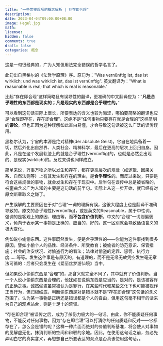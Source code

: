 ```yaml
---
title: "一些常被误解的概念解析 | 存在即合理"
description: 
date: 2023-04-04T09:00:00+08:00
image: Hegel.jpg
math: 
license: 
hidden: false
comments: true
draft: false
categories: 概念
---
```


这是一句很经典的，广为人知但用法完全错误的哲学名言了。

此句出自黑格尔的《法哲学原理》序。原句为："Was vernünftig ist, das ist wirklich; und was wirklich ist, das ist vernünftig". 英文翻译为："What is reasonable is real; that which is real is reasonable." 

比起“存在即合理”这样简略且有误导性的翻译，更准确的中文翻译应为：“**凡是合乎理性的东西都是现实的；凡是现实的东西都是合乎理性的。**”

可以看到这句话实际上很长，所要表达的含义也较为晦涩，哪怕要简略的翻译也应是“合理即存在，存在即合理”。这绝不是“任何事物只要存在就是合理的”这样简明的**谬论**。但也正因为这种误解如此直白易懂，才会导致这句话被这么广泛的误传误用。

黑格尔认为，宇宙的本源是绝对精神(der absolute Geist)。它自在地具备着一切，然后外化出自然界、人类社会、精神科学，最后在更高的层次上回归自身。因此，凡是在这个发展轨迹上的就是合乎理性(vernünftig)的，也就是必然会出现的、是现实(wirklich)的。反过来讲也同样成立。

简单来说，万事万物之所以发生和存在，都在更高层次的规律（如逻辑、因果关系、自然法则等）上有其发生和存在的理由，是**合乎理性**的。而反过来说，只要是符合这些规律的事物，就会发生和存在于现实中。后半句在误传中总是被省略的，被歪曲含义广为人知的主要是这句话的前半句。实际上从这一步开始，就已经有对原文断章取义之嫌了。

产生误解的主要原因在于对“合理”一词的理解有误，这很大程度上也是翻译不准确导致的。原文的合乎理性(vernünftig)，或是英文的Reasonable，属于中性词，强调的是客观上的原因、理由等，而**不包含价值判断**。中文的“合理”一词则偏褒义，倾向于表示某一事物是正确的、应当的、好的。这一区别就会导致话语含义的极大变化。

例如说小偷偷东西。这件事既然发生，便是合乎理性的——你能为这件事找到很多原因。譬如小偷个人的品性、经济条件、所受教育；被偷者的防范意识、保管措施；社会的治安状况、对偷盗行为的看法；法律对偷盗的定罪、惩罚、执行力度……等等。发生这件事是有原因的，有道理的，而不是无缘无故凭空发生毫无章法可循的：后者只会发生在《爱丽丝梦游仙境》当中。

但如果说小偷偷东西是“合理”的，那含义就完全不同了，其中就有了价值判断。当一个人说小偷偷东西是合理的，他犹如在说偷东西是应当的，是对的，是该被容许的正确之事。诚然偷盗虽常被认为是罪行，在某些时代和某些文化下也可能被视作正当行为，但归根结底，判断偷东西是对是错本就不是“存在即合理”这句话的含义范围了。认为某一事物是正确还是错误都是个人的自由，但用这句毫不相干的话来为自己的观点站台，则是十足十的荒谬。

“存在即合理”被误传之后，成为了杀伤力极大的一句话。由此，你不能质疑任何事物，不能反对任何事物，因为“存在即合理”可以打消你的任何质疑和反对——它都存在了，怎么会是错的呢？这样一种片面而绝对的价值判断基准，将会使人对事物的见解虚无化，抹消判断的空间和辩驳的余地。因此，在使用这句话之前，务必先弄明白它的真实含义，再想想自己所要表达的观点是否真该使用这句话。。